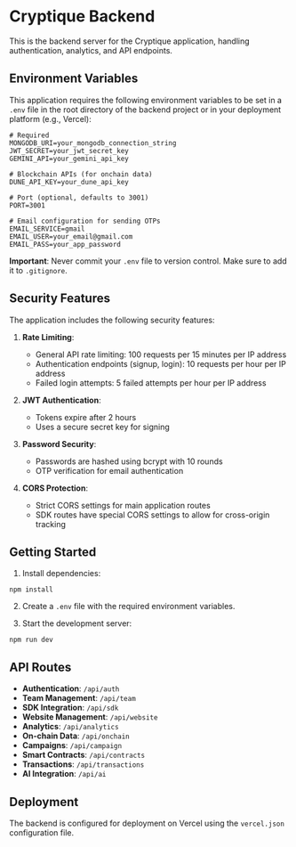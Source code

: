# Cryptique Backend

This is the backend server for the Cryptique application, handling authentication, analytics, and API endpoints.

## Environment Variables

This application requires the following environment variables to be set in a `.env` file in the root directory of the backend project or in your deployment platform (e.g., Vercel):

```
# Required
MONGODB_URI=your_mongodb_connection_string
JWT_SECRET=your_jwt_secret_key
GEMINI_API=your_gemini_api_key

# Blockchain APIs (for onchain data)
DUNE_API_KEY=your_dune_api_key

# Port (optional, defaults to 3001)
PORT=3001

# Email configuration for sending OTPs
EMAIL_SERVICE=gmail
EMAIL_USER=your_email@gmail.com
EMAIL_PASS=your_app_password
```

**Important**: Never commit your `.env` file to version control. Make sure to add it to `.gitignore`.

## Security Features

The application includes the following security features:

1. **Rate Limiting**:
   - General API rate limiting: 100 requests per 15 minutes per IP address
   - Authentication endpoints (signup, login): 10 requests per hour per IP address
   - Failed login attempts: 5 failed attempts per hour per IP address

2. **JWT Authentication**:
   - Tokens expire after 2 hours
   - Uses a secure secret key for signing

3. **Password Security**:
   - Passwords are hashed using bcrypt with 10 rounds
   - OTP verification for email authentication

4. **CORS Protection**:
   - Strict CORS settings for main application routes
   - SDK routes have special CORS settings to allow for cross-origin tracking

## Getting Started

1. Install dependencies:
```
npm install
```

2. Create a `.env` file with the required environment variables.

3. Start the development server:
```
npm run dev
```

## API Routes

- **Authentication**: `/api/auth`
- **Team Management**: `/api/team`
- **SDK Integration**: `/api/sdk`
- **Website Management**: `/api/website`
- **Analytics**: `/api/analytics`
- **On-chain Data**: `/api/onchain`
- **Campaigns**: `/api/campaign`
- **Smart Contracts**: `/api/contracts`
- **Transactions**: `/api/transactions`
- **AI Integration**: `/api/ai`

## Deployment

The backend is configured for deployment on Vercel using the `vercel.json` configuration file. 